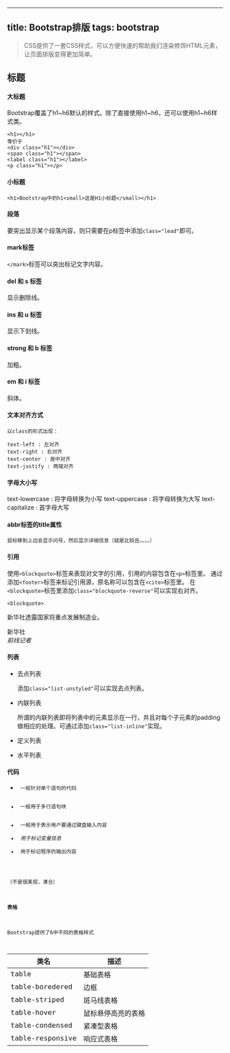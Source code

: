 -----------------------
title: Bootstrap排版
tags: bootstrap
-----------------------
> CSS提供了一套CSS样式，可以方便快速的帮助我们渲染修饰HTML元素，让页面排版变得更加简单。
## 标题


#### 大标题


Bootstrap覆盖了h1~h6默认的样式。除了直接使用h1~h6，还可以使用h1~h6样式类。


    <h1></h1>
    等价于
    <div class="h1"></div>
    <span class="h1"></span>
    <label class="h1"></label>
    <p class="h1"></p>
#### 小标题
    <h1>Bootstrap中的h1<small>这是H1小标题</small></h1>
    
#### 段落
要突出显示某个段落内容，则只需要在p标签中添加`class="lead"`即可。


#### mark标签
`</mark>`标签可以突出标记文字内容。


#### del 和 s 标签
显示删除线。


#### ins 和 u 标签
显示下划线。


#### strong 和 b 标签
加粗。


#### em 和 i 标签
斜体。


#### 文本对齐方式
    
    以class的形式出现：
    
    text-left : 左对齐
    text-right : 右对齐
    text-center : 居中对齐
    text-justify : 两端对齐
    
#### 字母大小写
text-lowercase : 将字母转换为小写
text-uppercase : 将字母转换为大写
text-capitalize : 首字母大写


#### abbr标签的title属性
    鼠标移到上边会显示问号，然后显示详细信息（就是比较丑。。。。）


#### 引用
使用`<blockquote>`标签来表现对文字的引用，引用的内容包含在`<p>`标签里。
通过添加`<footer>`标签来标记引用源，原名称可以包含在`<cite>`标签里。
在`<blockquote>`标签里添加`class="blockquote-reverse"`可以实现右对齐。


    <blockquote>
新华社透露国家将重点发展制造业。
<footer>新华社</footer>
<cite>前线记者</cite>
</blockquote>

#### 列表
* 去点列表


    添加`class="list-unstyled"`可以实现去点列表。
* 内联列表


    所谓的内联列表即将列表中的元素显示在一行，并且对每个子元素的padding做相应的处理。可通过添加`class="list-inline"`实现。
* 定义列表
* 水平列表


#### 代码
* <code> 一般针对单个语句的代码
* <pre> 一般用于多行语句块
* <kbd> 一般用于表示用户要通过键盘输入内容
* <var> 用于标记变量信息
* <samp> 用于标记程序的输出内容


（不是很美观，凑合）
#### 表格
Bootstrap提供了6中不同的表格样式


|类名|描述|
|----|----|
|table| 基础表格|
|table-boredered|边框|
|table-striped| 斑马线表格|
|table-hover| 鼠标悬停高亮的表格|
|table-condensed| 紧凑型表格|
|table-responsive| 响应式表格|
